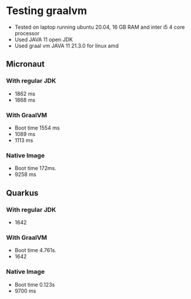 # Testing graalvm

- Tested on laptop running ubuntu 20.04, 16 GB RAM and inter i5 4 core processor
- Used JAVA 11 open JDK
- Used graal vm JAVA 11 21.3.0 for linux amd

## Micronaut

### With regular JDK
- 1862 ms
- 1868 ms


### With GraalVM
- Boot time 1554 ms
- 1089 ms
- 1113 ms


### Native Image
- Boot time 172ms.
- 9258 ms



## Quarkus

### With regular JDK
- 1642


### With GraalVM
- Boot time  4.761s.
- 1642

### Native Image
- Boot time  0.123s 
- 9700 ms


